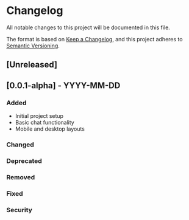# Changelog

All notable changes to this project will be documented in this file.

The format is based on [Keep a Changelog](https://keepachangelog.com/en/1.0.0/),
and this project adheres to [Semantic Versioning](https://semver.org/spec/v2.0.0.html).

## [Unreleased]

## [0.0.1-alpha] - YYYY-MM-DD

### Added

- Initial project setup
- Basic chat functionality
- Mobile and desktop layouts

### Changed

### Deprecated

### Removed

### Fixed

### Security

